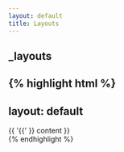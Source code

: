 ```yaml
---
layout: default
title: Layouts
---
```


\_layouts
---------

{% highlight html %}
---
layout: default
---

<!-- can nest layouts -->
<div class="post">
  {{ '{{' }} content }}
</div>
{% endhighlight %}